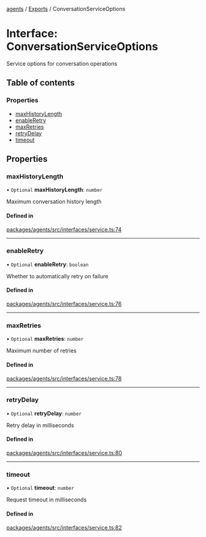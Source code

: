 <!-- 
 ⚠️  AUTO-GENERATED FILE - DO NOT EDIT MANUALLY
 This file is automatically generated by scripts/docs-generator.js
 To make changes, edit the source TypeScript files or update the generator script
-->

[agents](../../) / [Exports](../modules) / ConversationServiceOptions

# Interface: ConversationServiceOptions

Service options for conversation operations

## Table of contents

### Properties

- [maxHistoryLength](ConversationServiceOptions#maxhistorylength)
- [enableRetry](ConversationServiceOptions#enableretry)
- [maxRetries](ConversationServiceOptions#maxretries)
- [retryDelay](ConversationServiceOptions#retrydelay)
- [timeout](ConversationServiceOptions#timeout)

## Properties

### maxHistoryLength

• `Optional` **maxHistoryLength**: `number`

Maximum conversation history length

#### Defined in

[packages/agents/src/interfaces/service.ts:74](https://github.com/woojubb/robota/blob/c50179e56752f80ea03c64201e29ab12275152bf/packages/agents/src/interfaces/service.ts#L74)

___

### enableRetry

• `Optional` **enableRetry**: `boolean`

Whether to automatically retry on failure

#### Defined in

[packages/agents/src/interfaces/service.ts:76](https://github.com/woojubb/robota/blob/c50179e56752f80ea03c64201e29ab12275152bf/packages/agents/src/interfaces/service.ts#L76)

___

### maxRetries

• `Optional` **maxRetries**: `number`

Maximum number of retries

#### Defined in

[packages/agents/src/interfaces/service.ts:78](https://github.com/woojubb/robota/blob/c50179e56752f80ea03c64201e29ab12275152bf/packages/agents/src/interfaces/service.ts#L78)

___

### retryDelay

• `Optional` **retryDelay**: `number`

Retry delay in milliseconds

#### Defined in

[packages/agents/src/interfaces/service.ts:80](https://github.com/woojubb/robota/blob/c50179e56752f80ea03c64201e29ab12275152bf/packages/agents/src/interfaces/service.ts#L80)

___

### timeout

• `Optional` **timeout**: `number`

Request timeout in milliseconds

#### Defined in

[packages/agents/src/interfaces/service.ts:82](https://github.com/woojubb/robota/blob/c50179e56752f80ea03c64201e29ab12275152bf/packages/agents/src/interfaces/service.ts#L82)
